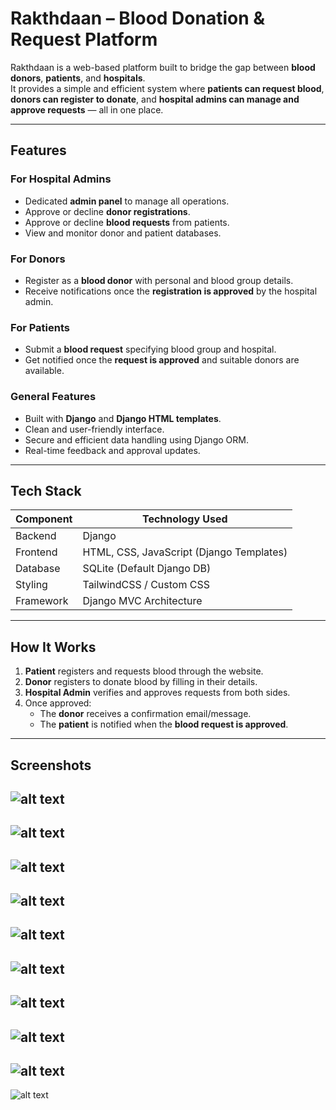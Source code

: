 ﻿# Rakthdaan – Blood Donation & Request Platform

Rakthdaan is a web-based platform built to bridge the gap between **blood donors**, **patients**, and **hospitals**.  
It provides a simple and efficient system where **patients can request blood**, **donors can register to donate**, and **hospital admins can manage and approve requests** — all in one place.

---

## Features

### For Hospital Admins
- Dedicated **admin panel** to manage all operations.
- Approve or decline **donor registrations**.
- Approve or decline **blood requests** from patients.
- View and monitor donor and patient databases.

### For Donors
- Register as a **blood donor** with personal and blood group details.
- Receive notifications once the **registration is approved** by the hospital admin.

### For Patients
- Submit a **blood request** specifying blood group and hospital.
- Get notified once the **request is approved** and suitable donors are available.

### General Features
- Built with **Django** and **Django HTML templates**.
- Clean and user-friendly interface.
- Secure and efficient data handling using Django ORM.
- Real-time feedback and approval updates.

---

## Tech Stack

| Component | Technology Used |
|------------|-----------------|
| Backend | Django |
| Frontend | HTML, CSS, JavaScript (Django Templates) |
| Database | SQLite (Default Django DB) |
| Styling | TailwindCSS / Custom CSS |
| Framework | Django MVC Architecture |

---

## How It Works

1. **Patient** registers and requests blood through the website.  
2. **Donor** registers to donate blood by filling in their details.  
3. **Hospital Admin** verifies and approves requests from both sides.  
4. Once approved:  
   - The **donor** receives a confirmation email/message.  
   - The **patient** is notified when the **blood request is approved**.  

---


## Screenshots


![alt text](assets/screencapture-127-0-0-1-8000-2025-10-13-02_19_22.png)
---
![alt text](assets/screencapture-127-0-0-1-8000-blood-bank-2025-10-13-02_19_53.png)
---
![alt text](assets/screencapture-127-0-0-1-8000-about-2025-10-13-02_20_10.png)
---
![alt text](assets/screencapture-127-0-0-1-8000-contact-us-2025-10-13-02_20_43.png)
---
![alt text](assets/screencapture-127-0-0-1-8000-login-2025-10-13-02_21_05.png)
---
![alt text](assets/screencapture-127-0-0-1-8000-forgot-password-2025-10-13-17_00_23.png)
---
![alt text](assets/screencapture-127-0-0-1-8000-reset-2025-10-13-17_00_42.png)
---
![alt text](assets/screencapture-127-0-0-1-8000-blood-request-2025-10-13-17_06_15.png)
---
![alt text](assets/screencapture-127-0-0-1-8000-form-2025-10-13-16_58_09.png)
---
![alt text](assets/screencapture-127-0-0-1-8000-eligibility-2025-10-13-16_59_21.png)